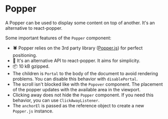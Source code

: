 # Popper

<p class="description">A Popper can be used to display some content on top of another. It's an alternative to react-popper.</p>

Some important features of the `Popper` component:

- 🕷 Popper relies on the 3rd party library ([Popper.js](https://github.com/FezVrasta/popper.js)) for perfect positioning.
- 💄 It's an alternative API to react-popper. It aims for simplicity.
- 📦 10 kB gzipped.
- The children is `Portal` to the body of the document to avoid rendering problems.
You can disable this behavior with `disablePortal`.
- The scroll isn't blocked like with the `Popover` component.
The placement of the popper updates with the available area in the viewport.
- Clicking away does not hide the `Popper` component.
  If you need this behavior, you can use `ClickAwayListener`.
- The `anchorEl` is passed as the reference object to create a new `Popper.js` instance.